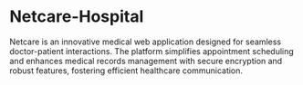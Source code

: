 # Netcare-Hospital
Netcare is an innovative medical web application designed for seamless doctor-patient interactions. The platform simplifies appointment scheduling and enhances medical records management with secure encryption and robust features, fostering efficient healthcare communication.
